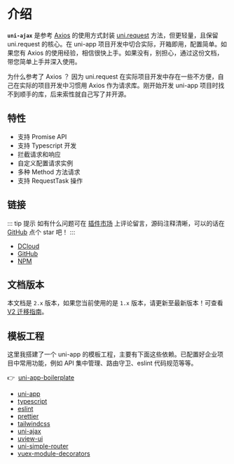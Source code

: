 # 介绍

**`uni-ajax`** 是参考 [Axios][1] 的使用方式封装 [uni.request][2] 方法，但更轻量，且保留 uni.request 的核心。在 uni-app 项目开发中切合实际，开箱即用，配置简单。如果您有 Axios 的使用经验，相信很快上手。如果没有，别担心，通过这份文档，带您简单上手并深入使用。

为什么参考了 Axios ？ 因为 uni.request 在实际项目开发中存在一些不方便，自己在实际的项目开发中习惯用 Axios 作为请求库。刚开始开发 uni-app 项目时找不到顺手的库，后来索性就自己写了并开源。

## 特性

- 支持 Promise API
- 支持 Typescript 开发
- 拦截请求和响应
- 自定义配置请求实例
- 多种 Method 方法请求
- 支持 RequestTask 操作

## 链接

::: tip 提示
如有什么问题可在 [插件市场](https://ext.dcloud.net.cn/plugin?id=2351) 上评论留言，源码注释清晰，可以的话在 [GitHub](https://github.com/ponjs/uni-ajax) 点个 star 吧！
:::

- [DCloud][3]<br />
- [GitHub][4]<br />
- [NPM][5]

## 文档版本

本文档是 `2.x` 版本，如果您当前使用的是 `1.x` 版本，请更新至最新版本！可查看 [V2 迁移指南][6]。

## 模板工程

这里我搭建了一个 uni-app 的模板工程，主要有下面这些依赖。已配置好企业项目中常用功能，例如 API 集中管理、路由守卫、eslint 代码规范等等。

👉&nbsp;&nbsp;[uni-app-boilerplate](https://github.com/ponjs/uni-app-boilerplate)

- [uni-app](https://uniapp.dcloud.io/)
- [typescript](https://www.typescriptlang.org/)
- [eslint](https://eslint.bootcss.com/)
- [prettier](https://prettier.io/docs/en/options.html)
- [tailwindcss](http://tailwind.wyz.xyz/)
- [uni-ajax](https://uniajax.ponjs.com/)
- [uview-ui](https://uviewui.com/)
- [uni-simple-router](https://hhyang.cn/v2/)
- [vuex-module-decorators](https://github.com/championswimmer/vuex-module-decorators)

[1]: https://github.com/axios/axios
[2]: https://uniapp.dcloud.io/api/request/request
[3]: https://ext.dcloud.net.cn/plugin?id=2351
[4]: https://github.com/ponjs/uni-ajax
[5]: https://www.npmjs.com/package/uni-ajax
[6]: /migration.html
